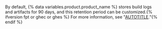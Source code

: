 By default, {% data variables.product.product_name %} stores build logs and artifacts for 90 days, and this retention period can be customized.{% ifversion fpt or ghec or ghes %} For more information, see "[AUTOTITLE](/actions/learn-github-actions/usage-limits-billing-and-administration#artifact-and-log-retention-policy)."{% endif %}

